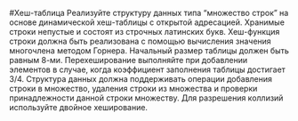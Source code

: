 #Хеш-таблица
Реализуйте структуру данных типа “множество строк” на основе динамической 
хеш-таблицы с открытой адресацией. Хранимые строки непустые и состоят из 
строчных латинских букв. Хеш-функция строки должна быть реализована с помощью 
вычисления значения многочлена методом Горнера. Начальный размер таблицы 
должен быть равным 8-ми. Перехеширование выполняйте при добавлении элементов 
в случае, когда коэффициент заполнения таблицы достигает 3/4. Структура 
данных должна поддерживать операции добавления строки в множество, удаления 
строки из множества и проверки принадлежности данной строки множеству. 
Для разрешения коллизий используйте двойное хеширование.

